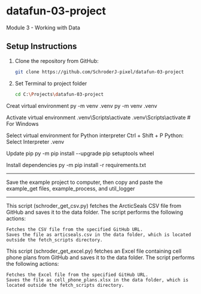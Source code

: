 # datafun-03-project
Module 3 - Working with Data

## Setup Instructions

1. Clone the repository from GitHub:
   ```bash
   git clone https://github.com/SchroderJ-pixel/datafun-03-project

2. Set Terminal to project folder
    ```bash
    cd C:\Projects\datafun-03-project

Creat virtual environment py -m venv .venv
    py -m venv .venv

Activate virtual environment .venv\Scripts\activate
    .venv\Scripts\activate  # For Windows

Select virtual environment for Python interpreter Ctrl + Shift + P Python: Select Interpreter .venv

Update pip py -m pip install --upgrade pip setuptools wheel

Install dependencies py -m pip install -r requirements.txt

********

Save the example project to computer, then copy and paste the example_get files, example_process, and util_logger

********
This script (schroder_get_csv.py) fetches the ArcticSeals CSV file from GitHub and saves it to the data folder. The script performs the following actions:

    Fetches the CSV file from the specified GitHub URL.
    Saves the file as articseals.csv in the data folder, which is located outside the fetch_scripts directory.

This script (schroder_get_excel.py) fetches an Excel file containing cell phone plans from GitHub and saves it to the data folder. The script performs the following actions:

    Fetches the Excel file from the specified GitHub URL.
    Saves the file as cell_phone_plans.xlsx in the data folder, which is located outside the fetch_scripts directory.




